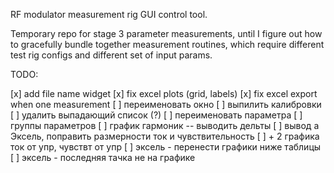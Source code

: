RF modulator measurement rig GUI control tool.

Temporary repo for stage 3 parameter measurements, until I figure out how to gracefully bundle together measurement routines, which require different test rig configs and different set of input params.

TODO:

[x] add file name widget
[x] fix excel plots (grid, labels)
[x] fix excel export when one measurement
[ ] переименовать окно
[ ] выпилить калибровки
[ ] удалить выпадающий список (?)
[ ] переименовать параметра
[ ] группы параметров
[ ] график гармоник -- выводить дельты
[ ] вывод а Эксель, поправить размерности ток и чувствительность
[ ] + 2 графика ток от упр, чувствт от упр
[ ] эксель - перенести графики ниже таблицы
[ ] эксель - последняя тачка не на графике
